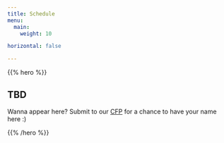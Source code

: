 ```yaml
---
title: Schedule
menu:
  main:
    weight: 10

horizontal: false

---
```


{{% hero %}}
## TBD
Wanna appear here?
Submit to our [CFP](https://2020.bsidestlv.com/blog/cfp/) for a chance to have your name here :)

<!--
<a class="btn primary btn-lg" href="/schedule/schedule.ics">
    <svg class="icon icon-calendar"><use xlink:href="#calendar"></use></svg> ICal
</a>

<a class="btn primary btn-lg" href="https://firebasestorage.googleapis.com/v0/b/devfesttoulouse-1f1dc.appspot.com/o/schedule-en.pdf?alt=media&token=fe0e605e-8d09-482c-9ac8-fea31197c1ab">
    <svg class="icon icon-pdf"><use xlink:href="#pdf"></use></svg> PDF
</a>

<!-- TODO: filter and search -->
{{% /hero %}}

